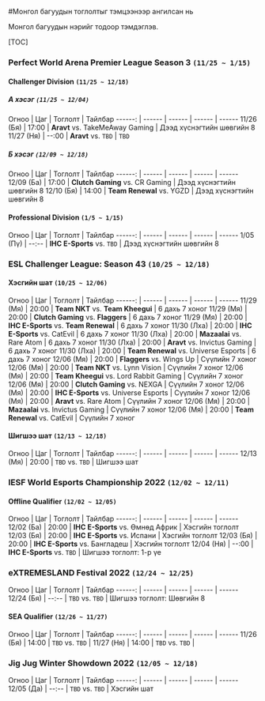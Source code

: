 
#Монгол багуудын тоглолтыг тэмцээнээр ангилсан нь

Монгол багуудын нэрийг тодоор тэмдэглэв.

[TOC]

### Perfect World Arena Premier League Season 3 `(11/25 ~ 1/15)`
#### Challenger Division `(11/25 ~ 12/18)`
##### А хэсэг `(11/25 ~ 12/04)`
Огноо | Цаг | Тоглолт | Тайлбар
------: | ------ | ------ | ------ | ------
11/26 (Бя) | 17:00 | **Aravt** vs. TakeMeAway Gaming | Дээд хүснэгтийн шөвгийн 8
11/27 (Ня) | --:00 | **Aravt** vs. `TBD` | `TBD`
##### Б хэсэг `(12/09 ~ 12/18)`
Огноо | Цаг | Тоглолт | Тайлбар
------: | ------ | ------ | ------ | ------
12/09 (Ба) | 17:00 | **Clutch Gaming** vs. CR Gaming | Дээд хүснэгтийн шөвгийн 8
12/10 (Бя) | 14:00 | **Team Renewal** vs. YGZD | Дээд хүснэгтийн шөвгийн 8
#### Professional Division `(1/5 ~ 1/15)`
Огноо | Цаг | Тоглолт | Тайлбар
------: | ------ | ------ | ------ | ------
1/05 (Пү) | --:-- | **IHC E-Sports** vs. `TBD` | Дээд хүснэгтийн шөвгийн 8

### ESL Challenger League: Season 43 `(10/25 ~ 12/18)`
#### Хэсгийн шат `(10/25 ~ 12/06)`
Огноо | Цаг | Тоглолт | Тайлбар
------: | ------ | ------ | ------ | ------
11/29 (Мя) | 20:00 | **Team NKT** vs. **Team Kheegui** | 6 дахь 7 хоног
11/29 (Мя) | 20:00 | **Clutch Gaming** vs. **Flaggers** | 6 дахь 7 хоног
11/29 (Мя) | 20:00 | **IHC E-Sports** vs. **Team Renewal** | 6 дахь 7 хоног
11/30 (Лха) | 20:00 | **IHC E-Sports** vs. CatEvil | 6 дахь 7 хоног
11/30 (Лха) | 20:00 | **Mazaalai** vs. Rare Atom | 6 дахь 7 хоног
11/30 (Лха) | 20:00 | **Aravt** vs. Invictus Gaming | 6 дахь 7 хоног
11/30 (Лха) | 20:00 | **Team Renewal** vs. Universe Esports | 6 дахь 7 хоног
12/06 (Мя) | 20:00 | **Flaggers** vs. Wings Up | Сүүлийн 7 хоног
12/06 (Мя) | 20:00 | **Team NKT** vs. Lynn Vision | Сүүлийн 7 хоног
12/06 (Мя) | 20:00 | **Team Kheegui** vs. Lord Rabbit Gaming | Сүүлийн 7 хоног
12/06 (Мя) | 20:00 | **Clutch Gaming** vs. NEXGA | Сүүлийн 7 хоног
12/06 (Мя) | 20:00 | **IHC E-Sports** vs. Universe Esports | Сүүлийн 7 хоног
12/06 (Мя) | 20:00 | **Aravt** vs. Rare Atom | Сүүлийн 7 хоног
12/06 (Мя) | 20:00 | **Mazaalai** vs. Invictus Gaming | Сүүлийн 7 хоног
12/06 (Мя) | 20:00 | **Team Renewal** vs. CatEvil | Сүүлийн 7 хоног
#### Шигшээ шат `(12/13 ~ 12/18)`
Огноо | Цаг | Тоглолт | Тайлбар
------: | ------ | ------ | ------ | ------
12/13 (Мя) | 20:00 | `TBD` vs. `TBD` | Шигшээ шат

### IESF World Esports Championship 2022 `(12/02 ~ 12/11)`
#### Offline Qualifier `(12/02 ~ 12/05)`
Огноо | Цаг | Тоглолт | Тайлбар
------: | ------ | ------ | ------ | ------
12/02 (Ба) | 20:00 | **IHC E-Sports** vs. Өмнөд Африк | Хэсгийн тоглолт
12/03 (Бя) | 20:00 | **IHC E-Sports** vs. Испани | Хэсгийн тоглолт
12/03 (Бя) | 20:00 | **IHC E-Sports** vs. Бангладеш | Хэсгийн тоглолт
12/04 (Ня) | --:00 | **IHC E-Sports** vs. `TBD` | Шигшээ тоглолт: 1-р үе

### eXTREMESLAND Festival 2022 `(12/24 ~ 12/25)`
Огноо | Цаг | Тоглолт | Тайлбар
------: | ------ | ------ | ------ | ------
12/24 (Бя) | --:-- | `TBD` vs. `TBD` | Шигшээ тоглолт: Шөвгийн 8
#### SEA Qualifier `(12/26 ~ 11/27)`
Огноо | Цаг | Тоглолт | Тайлбар
------: | ------ | ------ | ------ | ------
11/26 (Бя) | 14:00 | `TBD` vs. `TBD` | 
11/27 (Ня) | 14:00 | `TBD` vs. `TBD` | 

### Jig Jug Winter Showdown 2022 `(12/05 ~ 12/18)`
Огноо | Цаг | Тоглолт | Тайлбар
------: | ------ | ------ | ------ | ------
12/05 (Да) | --:-- | `TBD` vs. `TBD` | Хэсгийн шат
